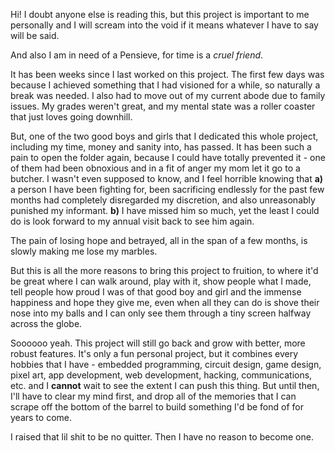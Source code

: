 Hi! I doubt anyone else is reading this, but this project is important to me personally and I will scream into the void if it means whatever I have to say will be said.

And also I am in need of a Pensieve, for time is a *cruel friend*.

It has been weeks since I last worked on this project. The first few days was because I achieved something that I had visioned for a while, so naturally a break was needed. I also had to move out of my current abode due to family issues. My grades weren't great, and my mental state was a roller coaster that just loves going downhill.

But, one of the two good boys and girls that I dedicated this whole project, including my time, money and sanity into, has passed. It has been such a pain to open the folder again, because I could have totally prevented it - one of them had been obnoxious and in a fit of anger my mom let it go to a butcher. I wasn't even supposed to know, and I feel horrible knowing that **a)** a person I have been fighting for, been sacrificing endlessly for the past few months had completely disregarded my discretion, and also unreasonably punished my informant. **b)** I have missed him so much, yet the least I could do is look forward to my annual visit back to see him again.

The pain of losing hope and betrayed, all in the span of a few months, is slowly making me lose my marbles.

But this is all the more reasons to bring this project to fruition, to where it'd be great where I can walk around, play with it, show people what I made, tell people how proud I was of that good boy and girl and the immense happiness and hope they give me, even when all they can do is shove their nose into my balls and I can only see them through a tiny screen halfway across the globe.

Soooooo yeah. This project will still go back and grow with better, more robust features. It's only a fun personal project, but it combines every hobbies that I have - embedded programming, circuit design, game design, pixel art, app development, web development, hacking, communications, etc. and I **cannot** wait to see the extent I can push this thing. But until then, I'll have to clear my mind first, and drop all of the memories that I can scrape off the bottom of the barrel to build something I'd be fond of for years to come.

I raised that lil shit to be no quitter. Then I have no reason to become one.